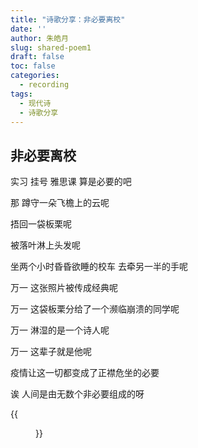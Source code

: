 ```yaml
---
title: "诗歌分享：非必要离校"
date: ''
author: 朱皓月
slug: shared-poem1
draft: false
toc: false
categories:
  - recording
tags: 
  - 现代诗
  - 诗歌分享
---
```

## 非必要离校

实习 挂号 雅思课 算是必要的吧

那 蹲守一朵飞檐上的云呢

捂回一袋板栗呢

被落叶淋上头发呢

坐两个小时昏昏欲睡的校车 去牵另一半的手呢

万一 这张照片被传成经典呢

万一 这袋板栗分给了一个濒临崩溃的同学呢

万一 淋湿的是一个诗人呢

万一 这辈子就是他呢

疫情让这一切都变成了正襟危坐的必要

诶 人间是由无数个非必要组成的呀

{{<figure src="/figures/blogFigs/chinese_blog/2020-08-14-sky1.jpg" title="那 蹲守一朵飞檐上的云呢" caption="图为20年暑假期间我在家中所拍的晚霞" width="500">}}